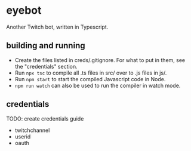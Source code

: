 # eyebot
Another Twitch bot, written in Typescript.

## building and running
- Create the files listed in creds/.gitignore. For what to put in them,
  see the "credentials" section.
- Run `npx tsc` to compile all .ts files in src/ over to .js files in js/.
- Run `npm start` to start the compiled Javascript code in Node.
- `npm run watch` can also be used to run the compiler in watch mode.

## credentials
TODO: create credentials guide

- twitchchannel
- userid
- oauth
